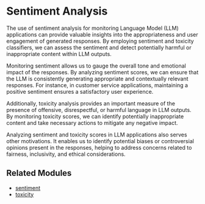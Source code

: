 # Sentiment Analysis

The use of sentiment analysis for monitoring Language Model (LLM) applications can provide valuable insights into the appropriateness and user engagement of generated responses. By employing sentiment and toxicity classifiers, we can assess the sentiment and detect potentially harmful or inappropriate content within LLM outputs.

Monitoring sentiment allows us to gauge the overall tone and emotional impact of the responses. By analyzing sentiment scores, we can ensure that the LLM is consistently generating appropriate and contextually relevant responses. For instance, in customer service applications, maintaining a positive sentiment ensures a satisfactory user experience.

Additionally, toxicity analysis provides an important measure of the presence of offensive, disrespectful, or harmful language in LLM outputs. By monitoring toxicity scores, we can identify potentially inappropriate content and take necessary actions to mitigate any negative impact.

Analyzing sentiment and toxicity scores in LLM applications also serves other motivations. It enables us to identify potential biases or controversial opinions present in the responses, helping to address concerns related to fairness, inclusivity, and ethical considerations.

## Related Modules

- [sentiment](../modules.md#sentiment)
- [toxicity](../modules.md#toxicity)
